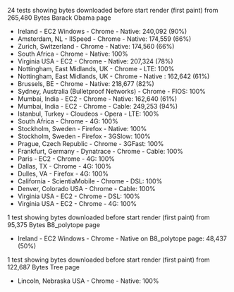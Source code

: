 24 tests showing bytes downloaded before start render (first paint) from 265,480 Bytes Barack Obama page

* Ireland - EC2 Windows - Chrome - Native: 240,092 (90%)
* Amsterdam, NL - IISpeed - Chrome - Native: 174,559 (66%)
* Zurich, Switzerland - Chrome - Native: 174,560 (66%)
* South Africa - Chrome - Native: 100%
* Virginia USA - EC2 - Chrome - Native: 207,324 (78%)
* Nottingham, East Midlands, UK - Chrome - LTE: 100%
* Nottingham, East Midlands, UK - Chrome - Native : 162,642 (61%)
* Brussels, BE - Chrome - Native: 218,677 (82%)
* Sydney, Australia (Bulletproof Networks) - Chrome - FIOS: 100%
* Mumbai, India - EC2 - Chrome - Native:  162,640 (61%)
* Mumbai, India - EC2 - Chrome - Cable: 249,253 (94%)
* Istanbul, Turkey - Cloudeos - Opera - LTE: 100%
* South Africa - Chrome - 4G: 100%
* Stockholm, Sweden - Firefox - Native: 100%
* Stockholm, Sweden - Firefox - 3GSlow: 100%
* Prague, Czech Republic - Chrome - 3GFast: 100%
* Frankfurt, Germany - Dynatrace - Chrome - Cable: 100%
* Paris - EC2 - Chrome - 4G: 100%
* Dallas, TX - Chrome - 4G: 100%
* Dulles, VA - Firefox - 4G: 100%
* California - ScientiaMobile - Chrome - DSL: 100%
* Denver, Colorado USA - Chrome - Cable: 100%
* Virginia USA - EC2 - Chrome - DSL: 100%
* Virginia USA - EC2 - Chrome - 4G: 100%

1 test showing bytes downloaded before start render (first paint) from 95,375 Bytes B8_polytope page
* Ireland - EC2 Windows - Chrome - Native on B8_polytope page: 48,437 (50%)

1 test showing bytes downloaded before start render (first paint) from 122,687 Bytes Tree page
* Lincoln, Nebraska USA - Chrome - Native: 100%
